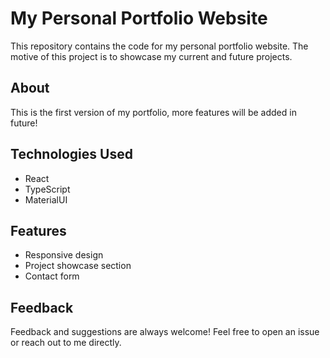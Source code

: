 # My Personal Portfolio Website

This repository contains the code for my personal portfolio website. The motive of this project is to showcase my current and future projects. 

## About

This is the first version of my portfolio, more features will be added in future! 

## Technologies Used

- React
- TypeScript
- MaterialUI

## Features

- Responsive design
- Project showcase section
- Contact form

## Feedback

Feedback and suggestions are always welcome! Feel free to open an issue or reach out to me directly.
